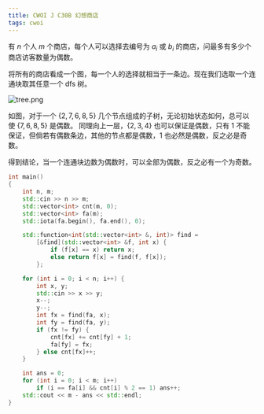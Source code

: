 ```yaml
---
title: CWOI J C30B 幻想商店
tags: cwoi
---
```


有 $n$ 个人 $m$ 个商店，每个人可以选择去编号为 $a_i$ 或 $b_i$ 的商店，问最多有多少个商店访客数量为偶数。

将所有的商店看成一个图，每一个人的选择就相当于一条边。现在我们选取一个连通块取其任意一个 dfs 树。 

![tree.png](https://s2.loli.net/2022/08/11/psyUeVBIY2vNkJD.png)

如图，对于一个 $\{2, 7, 6, 8, 5\}$ 几个节点组成的子树，无论初始状态如何，总可以使 $\{7, 6, 8, 5\}$ 是偶数。
同理向上一层，$\{2, 3, 4\}$ 也可以保证是偶数，只有 $1$ 不能保证，但倘若有偶数条边，其他的节点都是偶数，$1$ 也必然是偶数，反之必是奇数。

得到结论，当一个连通块边数为偶数时，可以全部为偶数，反之必有一个为奇数。

```cpp
int main()
{
    int n, m;
    std::cin >> n >> m;
    std::vector<int> cnt(m, 0);
    std::vector<int> fa(m);
    std::iota(fa.begin(), fa.end(), 0);

    std::function<int(std::vector<int> &, int)> find =
        [&find](std::vector<int> &f, int x) {
            if (f[x] == x) return x;
            else return f[x] = find(f, f[x]);
        };

    for (int i = 0; i < n; i++) {
        int x, y;
        std::cin >> x >> y;
        x--;
        y--;
        int fx = find(fa, x);
        int fy = find(fa, y);
        if (fx != fy) {
            cnt[fx] += cnt[fy] + 1;
            fa[fy] = fx;
        } else cnt[fx]++;
    }

    int ans = 0;
    for (int i = 0; i < m; i++)
        if (i == fa[i] && cnt[i] % 2 == 1) ans++;
    std::cout << m - ans << std::endl;
}
```
